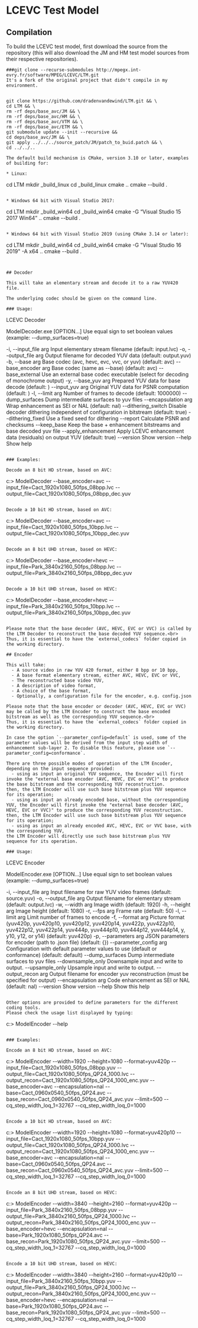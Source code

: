 LCEVC Test Model
================

## Compilation

To build the LCEVC test model, first download the source from the repository (this will also download the JM and HM test model sources from their respective repositories).
```
###git clone --recurse-submodules http://mpegx.int-evry.fr/software/MPEG/LCEVC/LTM.git
It's a fork of the original project that didn't compile in my environment.	


git clone https://github.com/dradenvandewind/LTM.git && \
cd LTM && \ 
rm -rf deps/base_avc/JM && \
rm -rf deps/base_avc/HM && \
rm -rf deps/base_avc/VTM && \
rm -rf deps/base_avc/ETM && \
git submodule update --init --recursive &&
cd deps/base_avc/JM && \
git apply ../../../source_patch/JM/patch_to_buid.patch && \
cd ../../..

The default build mechanism is CMake, version 3.10 or later, examples of building for:

* Linux:

```
cd LTM
mkdir _build_linux
cd _build_linux
cmake ..
cmake --build .
```

* Windows 64 bit with Visual Studio 2017:

```
cd LTM
mkdir _build_win64
cd _build_win64
cmake -G “Visual Studio 15 2017 Win64” ..
cmake --build .
```

* Windows 64 bit with Visual Studio 2019 (using CMake 3.14 or later):

```
cd LTM
mkdir _build_win64
cd _build_win64
cmake -G "Visual Studio 16 2019" -A x64 ..
cmake --build .
```


## Decoder

This will take an elementary stream and decode it to a raw YUV420 file.

The underlying codec should be given on the command line.

### Usage:
```
  LCEVC Decoder

  ModelDecoder.exe [OPTION...]
  Use equal sign to set boolean values (example: --dump_surfaces=true)

  -i, --input_file arg     Input elementary stream filename (default: input.lvc)
  -o, --output_file arg    Output filename for decoded YUV data (default: output.yuv)
  -b, --base arg           Base codec (avc, hevc, evc, vvc, or yuv) (default: avc)
      --base_encoder arg   Base codec (same as --base) (default: avc)
      --base_external      Use an external base codec executable (select for decoding of monochrome output)
  -y, --base_yuv arg       Prepared YUV data for base decode (default: )
      --input_yuv arg      Original YUV data for PSNR computation (default: )
  -l, --limit arg          Number of frames to decode (default: 1000000)
      --dump_surfaces      Dump intermediate surfaces to yuv files
      --encapsulation arg  Wrap enhancement as SEI or NAL (default: nal)
      --dithering_switch   Disable decoder dithering independent of configuration in bitstream (default: true)
      --dithering_fixed    Use a fixed seed for dithering
      --report             Calculate PSNR and checksums
      --keep_base          Keep the base + enhancement bitstreams and base decoded yuv file
      --apply_enhancement  Apply LCEVC enhancement data (residuals) on output YUV (default: true)
      --version            Show version
      --help               Show help
```

### Examples:

Decode an 8 bit HD stream, based on AVC:

```
c:> ModelDecoder --base_encoder=avc --input_file=Cact_1920x1080_50fps_08bpp.lvc --output_file=Cact_1920x1080_50fps_08bpp_dec.yuv
```

Decode a 10 bit HD stream, based on AVC:

```
c:> ModelDecoder --base_encoder=avc --input_file=Cact_1920x1080_50fps_10bpp.lvc --output_file=Cact_1920x1080_50fps_10bpp_dec.yuv
```

Decode an 8 bit UHD stream, based on HEVC:

```
c:> ModelDecoder --base_encoder=hevc --input_file=Park_3840x2160_50fps_08bpp.lvc --output_file=Park_3840x2160_50fps_08bpp_dec.yuv
```

Decode a 10 bit UHD stream, based on HEVC:

```
c:> ModelDecoder --base_encoder=hevc --input_file=Park_3840x2160_50fps_10bpp.lvc --output_file=Park_3840x2160_50fps_10bpp_dec.yuv
```

Please note that the base decoder (AVC, HEVC, EVC or VVC) is called by the LTM Decoder to reconstruct the base decoded YUV sequence.<br>
Thus, it is essential to have the `external_codecs` folder copied in the working directory.

## Encoder

This will take:
  - A source video in raw YUV 420 format, either 8 bpp or 10 bpp, 
  - A base format elementary stream, either AVC, HEVC, EVC or VVC, 
  - The reconstructed base video YUV, 
  - A description of video format, 
  - A choice of the base format, 
  - Optionally, a configuration file for the encoder, e.g. config.json 

Please note that the base encoder or decoder (AVC, HEVC, EVC or VVC) may be called by the LTM Encoder to construct the base encoded bitstream as well as the corresponding YUV sequence.<br>
Thus, it is essential to have the `external_codecs` folder copied in the working directory.

In case the option `--parameter_config=default` is used, some of the parameter values will be derived from the input step width of enhancement sub-layer 2. To disable this feature, please use `--parameter_config=conformance`.

There are three possible modes of operation of the LTM Encoder, depending on the input sequence provided:
  - using as input an original YUV sequence, the Encoder will first invoke the "external base encoder (AVC, HEVC, EVC or VVC)" to produce the base bitstream and the corresponding YUV reconstruction.
then, the LTM Encoder will use such base bitstream plus YUV sequence for its operation;
  - using as input an already encoded base, without the corresponding YUV, the Encoder will first invoke the "external base decoder (AVC, HEVC, EVC or VVC)" to produce the corresponding YUV reconstruction.
then, the LTM Encoder will use such base bitstream plus YUV sequence for its operation;
  - using as input an already encoded AVC, HEVC, EVC or VVC base, with the corresponding YUV, 
the LTM Encoder will directly use such base bitstream plus YUV sequence for its operation.

### Usage:
```
  LCEVC Encoder

  ModelEncoder.exe [OPTION...]
  Use equal sign to set boolean values (example: --dump_surfaces=true)

  -i, --input_file arg                   Input filename for raw YUV video frames (default: source.yuv)
  -o, --output_file arg                  Output filename for elementary stream (default: output.lvc)
  -w, --width arg                        Image width (default: 1920)
  -h, --height arg                       Image height (default: 1080)
  -r, --fps arg                          Frame rate (default: 50)
  -l, --limit arg                        Limit number of frames to encode
  -f, --format arg                       Picture format (yuv420p, yuv420p10, yuv420p12, yuv420p14, yuv422p, yuv422p10, yuv422p12, yuv422p14, yuv444p, yuv444p10, yuv444p12, yuv444p14, y, y10, y12, or y14) (default: yuv420p)
  -p, --parameters arg                   JSON parameters for encoder (path to .json file) (default: {})
      --parameter_config arg             Configuration with default parameter values to use (default or conformance) (default: default)
      --dump_surfaces                    Dump intermediate surfaces to yuv files
      --downsample_only                  Downsample input and write to output.
      --upsample_only                    Upsample input and write to output.
      --output_recon arg                 Output filename for encoder yuv reconstruction (must be specified for output)
      --encapsulation arg                Code enhancement as SEI or NAL (default: nal)
      --version                          Show version
      --help                             Show this help
```

Other options are provided to define parameters for the different coding tools.
Please check the usage list displayed by typing:

```
c:> ModelEncoder --help
```

### Examples:

Encode an 8 bit HD stream, based on AVC:

```
c:> ModelEncoder --width=1920 --height=1080 --format=yuv420p --input_file=Cact_1920x1080_50fps_08bpp.yuv --output_file=Cact_1920x1080_50fps_QP24_1000.lvc --output_recon=Cact_1920x1080_50fps_QP24_1000_enc.yuv --base_encoder=avc --encapsulation=nal --base=Cact_0960x0540_50fps_QP24.avc --base_recon=Cact_0960x0540_50fps_QP24_avc.yuv --limit=500 --cq_step_width_loq_1=32767 --cq_step_width_loq_0=1000 
```

Encode a 10 bit HD stream, based on AVC:

```
c:> ModelEncoder --width=1920 --height=1080 --format=yuv420p10 --input_file=Cact_1920x1080_50fps_10bpp.yuv --output_file=Cact_1920x1080_50fps_QP24_1000.lvc --output_recon=Cact_1920x1080_50fps_QP24_1000_enc.yuv --base_encoder=avc --encapsulation=nal --base=Cact_0960x0540_50fps_QP24.avc --base_recon=Cact_0960x0540_50fps_QP24_avc.yuv --limit=500 --cq_step_width_loq_1=32767 --cq_step_width_loq_0=1000 
```

Encode an 8 bit UHD stream, based on HEVC:

```
c:> ModelEncoder --width=3840 --height=2160 --format=yuv420p --input_file=Park_3840x2160_50fps_08bpp.yuv --output_file=Park_3840x2160_50fps_QP24_1000.lvc --output_recon=Park_3840x2160_50fps_QP24_1000_enc.yuv --base_encoder=hevc --encapsulation=nal --base=Park_1920x1080_50fps_QP24.avc --base_recon=Park_1920x1080_50fps_QP24_avc.yuv --limit=500 --cq_step_width_loq_1=32767 --cq_step_width_loq_0=1000 
```

Encode a 10 bit UHD stream, based on HEVC:

```
c:> ModelEncoder --width=3840 --height=2160 --format=yuv420p10 --input_file=Park_3840x2160_50fps_10bpp.yuv --output_file=Park_3840x2160_50fps_QP24_1000.lvc --output_recon=Park_3840x2160_50fps_QP24_1000_enc.yuv --base_encoder=hevc --encapsulation=nal --base=Park_1920x1080_50fps_QP24.avc --base_recon=Park_1920x1080_50fps_QP24_avc.yuv --limit=500 --cq_step_width_loq_1=32767 --cq_step_width_loq_0=1000 
```
